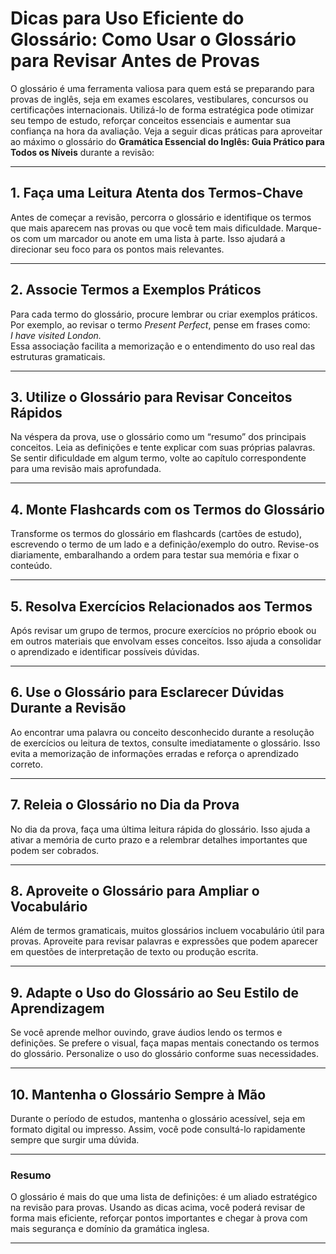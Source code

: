 
# Dicas para Uso Eficiente do Glossário: Como Usar o Glossário para Revisar Antes de Provas

O glossário é uma ferramenta valiosa para quem está se preparando para provas de inglês, seja em exames escolares, vestibulares, concursos ou certificações internacionais. Utilizá-lo de forma estratégica pode otimizar seu tempo de estudo, reforçar conceitos essenciais e aumentar sua confiança na hora da avaliação. Veja a seguir dicas práticas para aproveitar ao máximo o glossário do **Gramática Essencial do Inglês: Guia Prático para Todos os Níveis** durante a revisão:

---

## 1. **Faça uma Leitura Atenta dos Termos-Chave**

Antes de começar a revisão, percorra o glossário e identifique os termos que mais aparecem nas provas ou que você tem mais dificuldade. Marque-os com um marcador ou anote em uma lista à parte. Isso ajudará a direcionar seu foco para os pontos mais relevantes.

---

## 2. **Associe Termos a Exemplos Práticos**

Para cada termo do glossário, procure lembrar ou criar exemplos práticos. Por exemplo, ao revisar o termo *Present Perfect*, pense em frases como:  
*I have visited London.*  
Essa associação facilita a memorização e o entendimento do uso real das estruturas gramaticais.

---

## 3. **Utilize o Glossário para Revisar Conceitos Rápidos**

Na véspera da prova, use o glossário como um “resumo” dos principais conceitos. Leia as definições e tente explicar com suas próprias palavras. Se sentir dificuldade em algum termo, volte ao capítulo correspondente para uma revisão mais aprofundada.

---

## 4. **Monte Flashcards com os Termos do Glossário**

Transforme os termos do glossário em flashcards (cartões de estudo), escrevendo o termo de um lado e a definição/exemplo do outro. Revise-os diariamente, embaralhando a ordem para testar sua memória e fixar o conteúdo.

---

## 5. **Resolva Exercícios Relacionados aos Termos**

Após revisar um grupo de termos, procure exercícios no próprio ebook ou em outros materiais que envolvam esses conceitos. Isso ajuda a consolidar o aprendizado e identificar possíveis dúvidas.

---

## 6. **Use o Glossário para Esclarecer Dúvidas Durante a Revisão**

Ao encontrar uma palavra ou conceito desconhecido durante a resolução de exercícios ou leitura de textos, consulte imediatamente o glossário. Isso evita a memorização de informações erradas e reforça o aprendizado correto.

---

## 7. **Releia o Glossário no Dia da Prova**

No dia da prova, faça uma última leitura rápida do glossário. Isso ajuda a ativar a memória de curto prazo e a relembrar detalhes importantes que podem ser cobrados.

---

## 8. **Aproveite o Glossário para Ampliar o Vocabulário**

Além de termos gramaticais, muitos glossários incluem vocabulário útil para provas. Aproveite para revisar palavras e expressões que podem aparecer em questões de interpretação de texto ou produção escrita.

---

## 9. **Adapte o Uso do Glossário ao Seu Estilo de Aprendizagem**

Se você aprende melhor ouvindo, grave áudios lendo os termos e definições. Se prefere o visual, faça mapas mentais conectando os termos do glossário. Personalize o uso do glossário conforme suas necessidades.

---

## 10. **Mantenha o Glossário Sempre à Mão**

Durante o período de estudos, mantenha o glossário acessível, seja em formato digital ou impresso. Assim, você pode consultá-lo rapidamente sempre que surgir uma dúvida.

---

### **Resumo**

O glossário é mais do que uma lista de definições: é um aliado estratégico na revisão para provas. Usando as dicas acima, você poderá revisar de forma mais eficiente, reforçar pontos importantes e chegar à prova com mais segurança e domínio da gramática inglesa.

---
```